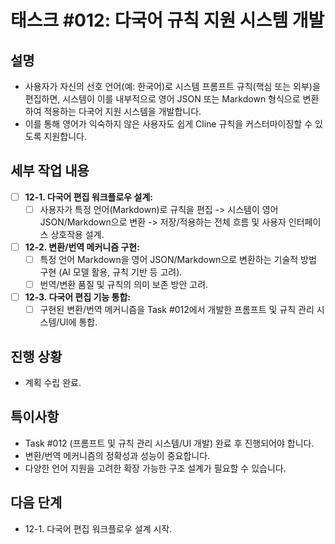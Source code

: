 # 태스크 #012: 다국어 규칙 지원 시스템 개발

## 설명
*   사용자가 자신의 선호 언어(예: 한국어)로 시스템 프롬프트 규칙(핵심 또는 외부)을 편집하면, 시스템이 이를 내부적으로 영어 JSON 또는 Markdown 형식으로 변환하여 적용하는 다국어 지원 시스템을 개발합니다.
*   이를 통해 영어가 익숙하지 않은 사용자도 쉽게 Cline 규칙을 커스터마이징할 수 있도록 지원합니다.

## 세부 작업 내용
*   [ ] **12-1. 다국어 편집 워크플로우 설계:**
    *   [ ] 사용자가 특정 언어(Markdown)로 규칙을 편집 -> 시스템이 영어 JSON/Markdown으로 변환 -> 저장/적용하는 전체 흐름 및 사용자 인터페이스 상호작용 설계.
*   [ ] **12-2. 변환/번역 메커니즘 구현:**
    *   [ ] 특정 언어 Markdown을 영어 JSON/Markdown으로 변환하는 기술적 방법 구현 (AI 모델 활용, 규칙 기반 등 고려).
    *   [ ] 번역/변환 품질 및 규칙의 의미 보존 방안 고려.
*   [ ] **12-3. 다국어 편집 기능 통합:**
    *   [ ] 구현된 변환/번역 메커니즘을 Task #012에서 개발한 프롬프트 및 규칙 관리 시스템/UI에 통합.

## 진행 상황
*   계획 수립 완료.

## 특이사항
*   Task #012 (프롬프트 및 규칙 관리 시스템/UI 개발) 완료 후 진행되어야 합니다.
*   변환/번역 메커니즘의 정확성과 성능이 중요합니다.
*   다양한 언어 지원을 고려한 확장 가능한 구조 설계가 필요할 수 있습니다.

## 다음 단계
*   12-1. 다국어 편집 워크플로우 설계 시작.
